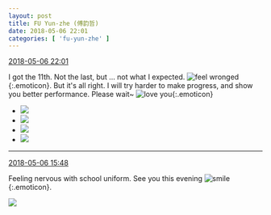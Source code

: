 ```yaml
---
layout: post
title: FU Yun-zhe (傅韵哲)
date: 2018-05-06 22:01
categories: [ 'fu-yun-zhe' ]
---
```


<div class="weibo-info">
  <a href="https://weibo.com/6505655408/GfrkP04pw">2018-05-06 22:01</a>
</div>

I got the 11th. Not the last, but … not what I expected. ![feel wronged](https://img.t.sinajs.cn/t4/appstyle/expression/ext/normal/a5/2018new_weiqu_org.png){:.emoticon}. But it's all right. I will try harder to make progress, and show you better performance. Please wait~ ![love you](https://img.t.sinajs.cn/t4/appstyle/expression/ext/normal/f6/2018new_aini_org.png){:.emoticon}

<!-- more -->

<ul class="weibo-pic-list-2">
  <li class="weibo-pic">
    <a href="//wx1.sinaimg.cn/mw690/0076h49Wgy1fr1ysmpb28j31sg2dsu12.jpg"><img src="//wx1.sinaimg.cn/thumb150/0076h49Wgy1fr1ysmpb28j31sg2dsu12.jpg"/></a>
  </li>
  <li class="weibo-pic">
    <a href="//wx3.sinaimg.cn/mw690/0076h49Wgy1fr1ysp91a4j30u01hckjl.jpg"><img src="//wx3.sinaimg.cn/thumb150/0076h49Wgy1fr1ysp91a4j30u01hckjl.jpg"/></a>
  </li>
  <li class="weibo-pic">
    <a href="//wx1.sinaimg.cn/mw690/0076h49Wgy1fr1ysrr2bvj30u01hckjl.jpg"><img src="//wx1.sinaimg.cn/thumb150/0076h49Wgy1fr1ysrr2bvj30u01hckjl.jpg"/></a>
  </li>
  <li class="weibo-pic">
    <a href="//wx1.sinaimg.cn/mw690/0076h49Wgy1fr1ystvbm7j30u01hckjl.jpg"><img src="//wx1.sinaimg.cn/thumb150/0076h49Wgy1fr1ystvbm7j30u01hckjl.jpg"/></a>
  </li>
</ul>

---

<div class="weibo-info">
  <a href="https://weibo.com/6505655408/GfoTpdh4C">2018-05-06 15:48</a>
</div>

Feeling nervous with school uniform. See you this evening ![smile](https://img.t.sinajs.cn/t4/appstyle/expression/ext/normal/e3/2018new_weixioa02_org.png){:.emoticon}.

<a href="//wx1.sinaimg.cn/mw690/0076h49Wgy1fr1o2d7y2ej32802yox6u.jpg">
  <img class="weibo-pic-preview" src="//wx1.sinaimg.cn/orj360/0076h49Wgy1fr1o2d7y2ej32802yox6u.jpg" />
</a>
